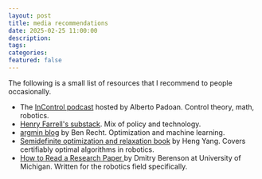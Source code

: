 ```yaml
---
layout: post
title: media recommendations
date: 2025-02-25 11:00:00
description: 
tags: 
categories: 
featured: false
---
```


The following is a small list of resources that I recommend to people occasionally. 
- The <a href="https://www.incontrolpodcast.com/"> InControl podcast</a> hosted by Alberto Padoan. Control theory, math, robotics.
- <a href="https://substack.com/@henryfarrell"> Henry Farrell's substack</a>. Mix of policy and technology. 
- <a href="https://www.argmin.net/"> argmin blog</a> by Ben Recht. Optimization and machine learning. 
- <a href="https://hankyang.seas.harvard.edu/Semidefinite/"> Semidefinite optimization and relaxation book</a> by Heng Yang. Covers certifiably optimal algorithms in robotics. 
- <a href="https://docs.google.com/document/d/e/2PACX-1vQTvxZkYPbOq3VYKCfAy8hKs4wjwLOF6z_7LT5vDkDSgVmcOto15-yzmOVOi8uAaGVkWoPCg2FNHD-v/pub"> How to Read a Research Paper </a>  by Dmitry Berenson at University of Michigan. Written for the robotics field specifically. 
